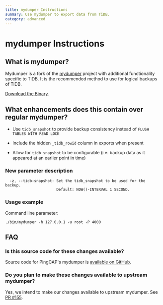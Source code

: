 ```yaml
---
title: mydumper Instructions 
summary: Use mydumper to export data from TiDB.
category: advanced
---
```


# mydumper Instructions

## What is mydumper?

Mydumper is a fork of the [mydumper](https://github.com/maxbube/mydumper) project with additional functionality specific to TiDB.  It is the recommended method to use for logical backups of TiDB.

[Download the Binary](http://download.pingcap.org/tidb-enterprise-tools-latest-linux-amd64.tar.gz).

## What enhancements does this contain over regular mydumper?

+ Use `tidb_snapshot` to provide backup consistency instead of `FLUSH TABLES WITH READ LOCK`

+ Include the hidden `_tidb_rowid` column in exports when present

+ Allow for `tidb_snapshot` to be configurable (i.e. backup data as it appeared at an earlier point in time)


### New parameter description

```
  -z, --tidb-snapshot: Set the tidb_snapshot to be used for the backup.
                       Default: NOW()-INTERVAL 1 SECOND.
```

### Usage example

Command line parameter:

```
./bin/mydumper -h 127.0.0.1 -u root -P 4000
```
## FAQ

### Is this source code for these changes available?

Source code for PingCAP's mydumper is [available on GitHub](https://github.com/pingcap/mydumper).

### Do you plan to make these changes available to upstream mydumper?

Yes, we intend to make our changes available to upstream mydumper.  See [PR #155](https://github.com/maxbube/mydumper/pull/155).
